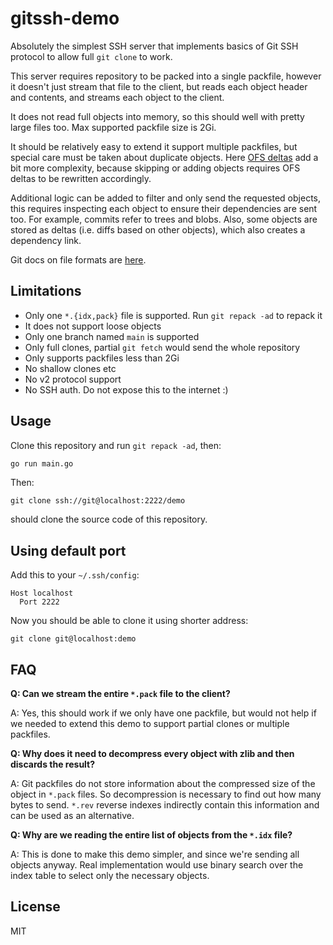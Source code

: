# gitssh-demo

Absolutely the simplest SSH server that implements basics of Git SSH protocol
to allow full `git clone` to work.

This server requires repository to be packed into a single packfile,
however it doesn't just stream that file to the client, but reads each object header
and contents, and streams each object to the client.

It does not read full objects into memory, so this should well with pretty large files too.
Max supported packfile size is 2Gi.

It should be relatively easy to extend it support multiple packfiles, but special
care must be taken about duplicate objects. Here [OFS deltas](https://git-scm.com/docs/pack-format/2.31.0#_deltified_representation)
add a bit more complexity, because skipping or adding objects requires OFS deltas to be rewritten accordingly.

Additional logic can be added to filter and only send the requested objects, this requires
inspecting each object to ensure their dependencies are sent too. For example, commits
refer to trees and blobs. Also, some objects are stored as deltas (i.e. diffs based on other objects),
which also creates a dependency link.

Git docs on file formats are [here](https://git-scm.com/docs/pack-format).

## Limitations

- Only one `*.{idx,pack}` file is supported. Run `git repack -ad` to repack it
- It does not support loose objects
- Only one branch named `main` is supported
- Only full clones, partial `git fetch` would send the whole repository
- Only supports packfiles less than 2Gi
- No shallow clones etc
- No v2 protocol support
- No SSH auth. Do not expose this to the internet :)

## Usage

Clone this repository and run `git repack -ad`, then:

```bash
go run main.go
```

Then:

```
git clone ssh://git@localhost:2222/demo
```

should clone the source code of this repository.

## Using default port

Add this to your `~/.ssh/config`:

```
Host localhost
  Port 2222
```

Now you should be able to clone it using shorter address:

```
git clone git@localhost:demo
```

## FAQ

**Q: Can we stream the entire `*.pack` file to the client?**

A: Yes, this should work if we only have one packfile, but would not help if we needed to extend this demo to support
partial clones or multiple packfiles.

**Q: Why does it need to decompress every object with zlib and then discards the result?**

A: Git packfiles do not store information about the compressed size of the object in `*.pack` files. So decompression
is necessary to find out how many bytes to send. `*.rev` reverse indexes indirectly contain this information and
can be used as an alternative.

**Q: Why are we reading the entire list of objects from the `*.idx` file?**

A: This is done to make this demo simpler, and since we're sending all objects anyway. Real implementation would use
binary search over the index table to select only the necessary objects.

## License

MIT

